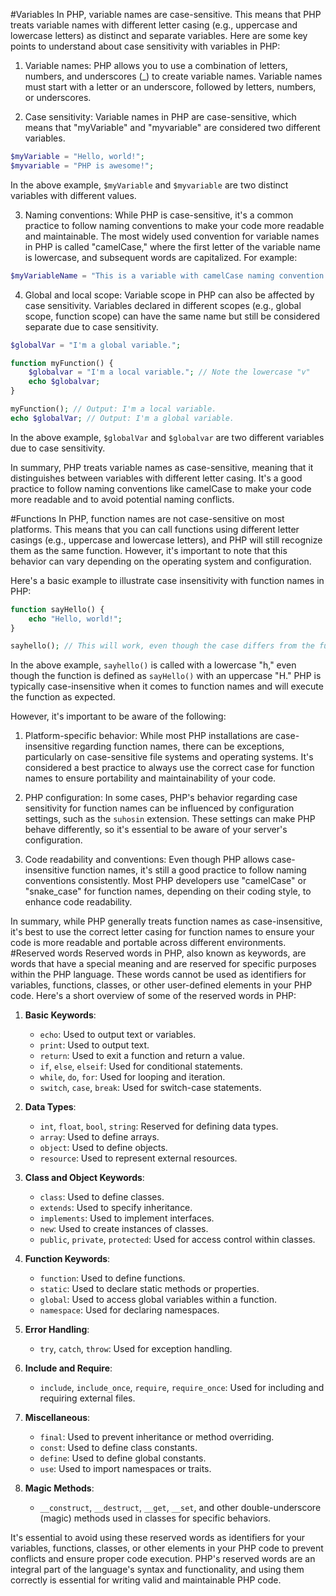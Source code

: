 #Variables
In PHP, variable names are case-sensitive. This means that PHP treats variable names with different letter casing (e.g., uppercase and lowercase letters) as distinct and separate variables. Here are some key points to understand about case sensitivity with variables in PHP:

1. Variable names: PHP allows you to use a combination of letters, numbers, and underscores (\_) to create variable names. Variable names must start with a letter or an underscore, followed by letters, numbers, or underscores.

2. Case sensitivity: Variable names in PHP are case-sensitive, which means that "myVariable" and "myvariable" are considered two different variables.

```php
$myVariable = "Hello, world!";
$myvariable = "PHP is awesome!";
```

In the above example, `$myVariable` and `$myvariable` are two distinct variables with different values.

3. Naming conventions: While PHP is case-sensitive, it's a common practice to follow naming conventions to make your code more readable and maintainable. The most widely used convention for variable names in PHP is called "camelCase," where the first letter of the variable name is lowercase, and subsequent words are capitalized. For example:

```php
$myVariableName = "This is a variable with camelCase naming convention.";
```

4. Global and local scope: Variable scope in PHP can also be affected by case sensitivity. Variables declared in different scopes (e.g., global scope, function scope) can have the same name but still be considered separate due to case sensitivity.

```php
$globalVar = "I'm a global variable.";

function myFunction() {
    $globalvar = "I'm a local variable."; // Note the lowercase "v"
    echo $globalvar;
}

myFunction(); // Output: I'm a local variable.
echo $globalVar; // Output: I'm a global variable.
```

In the above example, `$globalVar` and `$globalvar` are two different variables due to case sensitivity.

In summary, PHP treats variable names as case-sensitive, meaning that it distinguishes between variables with different letter casing. It's a good practice to follow naming conventions like camelCase to make your code more readable and to avoid potential naming conflicts.

#Functions
In PHP, function names are not case-sensitive on most platforms. This means that you can call functions using different letter casings (e.g., uppercase and lowercase letters), and PHP will still recognize them as the same function. However, it's important to note that this behavior can vary depending on the operating system and configuration.

Here's a basic example to illustrate case insensitivity with function names in PHP:

```php
function sayHello() {
    echo "Hello, world!";
}

sayhello(); // This will work, even though the case differs from the function name.
```

In the above example, `sayhello()` is called with a lowercase "h," even though the function is defined as `sayHello()` with an uppercase "H." PHP is typically case-insensitive when it comes to function names and will execute the function as expected.

However, it's important to be aware of the following:

1. Platform-specific behavior: While most PHP installations are case-insensitive regarding function names, there can be exceptions, particularly on case-sensitive file systems and operating systems. It's considered a best practice to always use the correct case for function names to ensure portability and maintainability of your code.

2. PHP configuration: In some cases, PHP's behavior regarding case sensitivity for function names can be influenced by configuration settings, such as the `suhosin` extension. These settings can make PHP behave differently, so it's essential to be aware of your server's configuration.

3. Code readability and conventions: Even though PHP allows case-insensitive function names, it's still a good practice to follow naming conventions consistently. Most PHP developers use "camelCase" or "snake_case" for function names, depending on their coding style, to enhance code readability.

In summary, while PHP generally treats function names as case-insensitive, it's best to use the correct letter casing for function names to ensure your code is more readable and portable across different environments.
#Reserved words
Reserved words in PHP, also known as keywords, are words that have a special meaning and are reserved for specific purposes within the PHP language. These words cannot be used as identifiers for variables, functions, classes, or other user-defined elements in your PHP code. Here's a short overview of some of the reserved words in PHP:

1. **Basic Keywords**:

   - `echo`: Used to output text or variables.
   - `print`: Used to output text.
   - `return`: Used to exit a function and return a value.
   - `if`, `else`, `elseif`: Used for conditional statements.
   - `while`, `do`, `for`: Used for looping and iteration.
   - `switch`, `case`, `break`: Used for switch-case statements.

2. **Data Types**:

   - `int`, `float`, `bool`, `string`: Reserved for defining data types.
   - `array`: Used to define arrays.
   - `object`: Used to define objects.
   - `resource`: Used to represent external resources.

3. **Class and Object Keywords**:

   - `class`: Used to define classes.
   - `extends`: Used to specify inheritance.
   - `implements`: Used to implement interfaces.
   - `new`: Used to create instances of classes.
   - `public`, `private`, `protected`: Used for access control within classes.

4. **Function Keywords**:

   - `function`: Used to define functions.
   - `static`: Used to declare static methods or properties.
   - `global`: Used to access global variables within a function.
   - `namespace`: Used for declaring namespaces.

5. **Error Handling**:

   - `try`, `catch`, `throw`: Used for exception handling.

6. **Include and Require**:

   - `include`, `include_once`, `require`, `require_once`: Used for including and requiring external files.

7. **Miscellaneous**:

   - `final`: Used to prevent inheritance or method overriding.
   - `const`: Used to define class constants.
   - `define`: Used to define global constants.
   - `use`: Used to import namespaces or traits.

8. **Magic Methods**:
   - `__construct`, `__destruct`, `__get`, `__set`, and other double-underscore (magic) methods used in classes for specific behaviors.

It's essential to avoid using these reserved words as identifiers for your variables, functions, classes, or other elements in your PHP code to prevent conflicts and ensure proper code execution. PHP's reserved words are an integral part of the language's syntax and functionality, and using them correctly is essential for writing valid and maintainable PHP code.
